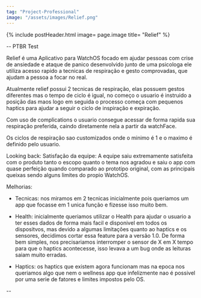 ```yaml
---
tag: "Project-Professional"
image: "/assets/images/Relief.png"
---
```


{% include postHeader.html image= page.image title= "Relief" %}

-- PTBR Test

Relief é uma Aplicativo para WatchOS focado em ajudar pessoas com crise de ansiedade e ataque de panico desenvolvido junto de uma psicologa ele utiliza acesso rapido a tecnicas de respiração e gesto comprovadas, que ajudam a pessoa a focar no real.

Atualmente relief possui 2 tecnicas de respiração, elas possuem gestos diferentes mas o tempo de ciclo é igual, no começo o usuario é instruido a posição das maos logo em seguida o processo começa com pequenos haptics para ajudar a seguir o ciclo de inspiração e expiração.

Com uso de complications o usuario consegue acessar de forma rapida sua respiração preferida, caindo diretamente nela a partir da watchFace.

Os ciclos de respiração sao customizados onde o minimo é 1 e o maximo é definido pelo usuario.

Looking back:
Satisfação da equipe:
A equipe saiu extremamente satisfeita com o produto tanto o escopo quanto o tema nos agradou e saiu o app com quase perfeição quando comparado ao prototipo original, com as principais queixas sendo alguns limites do propio WatchOS.

Melhorias:
- Tecnicas: nos miramos em 2 tecnicas inicialmente pois queriamos um app que focasse em 1 unica função e fizesse isso muito bem.

- Health: inicialmente queriamos utilizar o Health para ajudar o usuario a ter esses dados de forma mais facil e disponivel em todos os dispositvos, mas devido a algumas limitações quanto ao haptics e os sensores, decidimos cortar essa feature para a versão 1.0. De forma bem simples, nos precisariamos interromper o sensor de X em X tempo para que o haptics acontecesse, isso levava a um bug onde as leituras saiam muito erradas.

- Haptics: os haptics que existem agora funcionam mas na epoca nos queriamos algo que nem o wellness app que infelizmente nao é possivel por uma serie de fatores e limites impostos pelo OS.

--